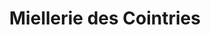 ---
title: "Miellerie des Cointries"
url: /nouan-le-fuselier/miellerie-des-cointries/
shop: rucher
---